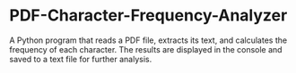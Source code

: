 # PDF-Character-Frequency-Analyzer
A Python program that reads a PDF file, extracts its text, and calculates the frequency of each character. The results are displayed in the console and saved to a text file for further analysis.
